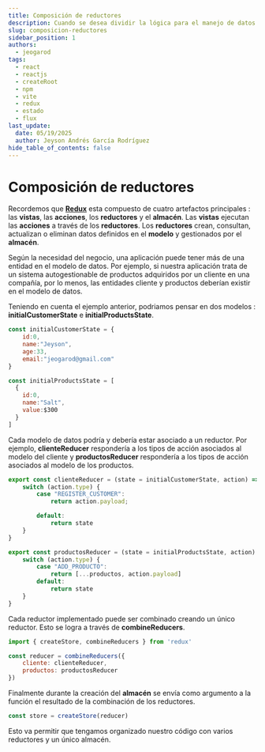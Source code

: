 ```yaml
---
title: Composición de reductores
description: Cuando se desea dividir la lógica para el manejo de datos en un aplicativo ReactJS que hace uso de Redux, se debe usar la composición de reductores en lugar de muchos stores.
slug: composicion-reductores
sidebar_position: 1
authors: 
  - jeogarod
tags:
  - react
  - reactjs
  - createRoot
  - npm
  - vite
  - redux
  - estado
  - flux
last_update:
  date: 05/19/2025
  author: Jeyson Andrés García Rodríguez
hide_table_of_contents: false
---
```


# Composición de reductores

Recordemos que [**Redux**](/docs/programacion/reactjs/frameworks/redux.md) esta compuesto de cuatro artefactos principales : las **vistas**, las **acciones**, los **reductores** y el **almacén**. Las **vistas**  ejecutan las **acciones** a través de los **reductores**. Los **reductores** crean, consultan, actualizan o eliminan datos definidos en el **modelo** y gestionados por el **almacén**. 

Según la necesidad del negocio, una aplicación puede tener más de una entidad en el modelo de datos. Por ejemplo, si nuestra aplicación trata de un sistema autogestionable de productos adquiridos por un cliente en una compañía, por lo menos, las entidades cliente y productos deberían existir en el modelo de datos. 

<!-- truncate -->

Teniendo en cuenta el ejemplo anterior, podriamos pensar en dos modelos : **initialCustomerState** e **initialProductsState**. 

```javascript
const initialCustomerState = {
    id:0,
    name:"Jeyson",
    age:33,
    email:"jeogarod@gmail.com"
}

const initialProductsState = [
  {
    id:0,
    name:"Salt",
    value:$300
  }
]
```

Cada modelo de datos podría y debería estar asociado a un reductor. Por ejemplo, **clienteReducer** respondería a los tipos de acción asociados al modelo del cliente y **productosReducer** respondería a los tipos de acción asociados al modelo de los productos.  

```javascript
export const clienteReducer = (state = initialCustomerState, action) => {
    switch (action.type) {
        case "REGISTER_CUSTOMER":
            return action.payload;

        default:
            return state
    }
}
```

```javascript
export const productosReducer = (state = initialProductsState, action) => {
    switch (action.type) {
        case "ADD_PRODUCTO":
            return [...productos, action.payload]
        default:
            return state
    }
}
```

Cada reductor implementado puede ser combinado creando un único reductor. Esto se logra a través de **combineReducers**. 

```javascript
import { createStore, combineReducers } from 'redux'

const reducer = combineReducers({
    cliente: clienteReducer,
    productos: productosReducer
})
```

Finalmente durante la creación del **almacén** se envía como argumento a la función el resultado de la combinación de los reductores. 

```javascript
const store = createStore(reducer)
```

Esto va permitir que tengamos organizado nuestro código con varios reductores y un único almacén. 
